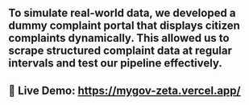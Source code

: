 ## To simulate real-world data, we developed a dummy complaint portal that displays citizen complaints dynamically. This allowed us to scrape structured complaint data at regular intervals and test our pipeline effectively.

## 🔗 Live Demo: https://mygov-zeta.vercel.app/
